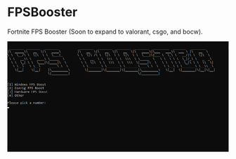 # FPSBooster
Fortnite FPS Booster (Soon to expand to valorant, csgo, and bocw).

<img src="screenshots/fpsimage.png">
